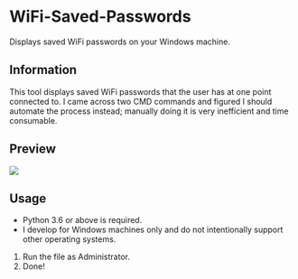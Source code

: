 # WiFi-Saved-Passwords
Displays saved WiFi passwords on your Windows machine.

## Information
This tool displays saved WiFi passwords that the user has at one point connected to. I came across two CMD commands and figured I should automate the process instead; manually doing it is very inefficient and time consumable.

## Preview
![](https://i.imgur.com/BmWU5x3.png)

## Usage
- Python 3.6 or above is required.
- I develop for Windows machines only and do not intentionally support other operating systems.
1. Run the file as Administrator.
2. Done!
